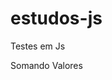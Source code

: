 # estudos-js
 Testes em Js

<a href="https://leonardokremer2006.github.io/estudos-js/dom1" target='_blank' style='text-decoration:none'>Somando Valores</a>

